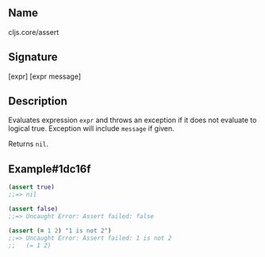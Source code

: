 ## Name
cljs.core/assert

## Signature
[expr]
[expr message]

## Description

Evaluates expression `expr` and throws an exception if it does not evaluate to
logical true.  Exception will include `message` if given.

Returns `nil`.

## Example#1dc16f

```clj
(assert true)
;;=> nil

(assert false)
;;=> Uncaught Error: Assert failed: false

(assert (= 1 2) "1 is not 2")
;;=> Uncaught Error: Assert failed: 1 is not 2
;;   (= 1 2)
```

